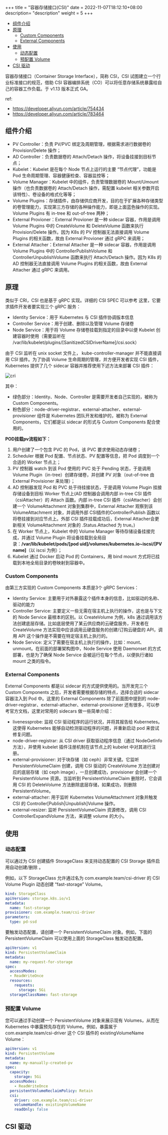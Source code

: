+++
title = "容器存储接口(CSI)"
date =  2022-11-07T18:12:10+08:00
description= "description"
weight = 5
+++

- [组件介绍](#组件介绍)
- [原理](#原理)
  - [Custom Components](#custom-components)
  - [External Components](#external-components)
- [使用](#使用)
  - [动态配置](#动态配置)
  - [预配置 Volume](#预配置-volume)
- [CSI 驱动](#csi-驱动)

容器存储接口（Container Storage Interface），简称 CSI，CSI 试图建立一个行业标准接口的规范，借助 CSI 容器编排系统（CO）可以将任意存储系统暴露给自己的容器工作负载。于 v1.13 版本正式 GA。

ref:
- https://developer.aliyun.com/article/754434
- https://developer.aliyun.com/article/783464

## 组件介绍

- PV Controller：负责 PV/PVC 绑定及周期管理，根据需求进行数据卷的 Provision/Delete 操作；
- AD Controller：负责数据卷的 Attach/Detach 操作，将设备挂接到目标节点；
- Kubelet：Kubelet 是在每个 Node 节点上运行的主要 “节点代理”，功能是 Pod 生命周期管理、容器健康检查、容器监控等；
- Volume Manager：Kubelet 中的组件，负责管理数据卷的 Mount/Umount 操作（也负责数据卷的 Attach/Detach 操作，需配置 kubelet 相关参数开启该特性）、卷设备的格式化等等；
- Volume Plugins：存储插件，由存储供应商开发，目的在于扩展各种存储类型的卷管理能力，实现第三方存储的各种操作能力，即是上面蓝色操作的实现。Volume Plugins 有 in-tree 和 out-of-tree 两种；
- External Provioner：External Provioner 是一种 sidecar 容器，作用是调用 Volume Plugins 中的 CreateVolume 和 DeleteVolume 函数来执行 Provision/Delete 操作。因为 K8s 的 PV 控制器无法直接调用 Volume Plugins 的相关函数，故由 External Provioner 通过 gRPC 来调用；
- External Attacher：External Attacher 是一种 sidecar 容器，作用是调用 Volume Plugins 中的 ControllerPublishVolume 和 ControllerUnpublishVolume 函数来执行 Attach/Detach 操作。因为 K8s 的 AD 控制器无法直接调用 Volume Plugins 的相关函数，故由 External Attacher 通过 gRPC 来调用。

## 原理

类似于 CRI，CSI 也是基于 gRPC 实现。详细的 CSI SPEC 可以参考 这里，它要求插件开发者要实现三个 gRPC 服务：

- Identity Service：用于 Kubernetes 与 CSI 插件协调版本信息
- Controller Service：用于创建、删除以及管理 Volume 存储卷
- Node Service：用于将 Volume 存储卷挂载到指定的目录中以便 Kubelet 创建容器时使用（需要监听在 /var/lib/kubelet/plugins/[SanitizedCSIDriverName]/csi.sock）

由于 CSI 监听在 unix socket 文件上， kube-controller-manager 并不能直接调用 CSI 插件。为了协调 Volume 生命周期的管理，并方便开发者实现 CSI 插件，Kubernetes 提供了几个 sidecar 容器并推荐使用下述方法来部署 CSI 插件：

![cri](../images/container-storage-interface_diagram1.png)


其中：

- 绿色部分：Identity、Node、Controller 是需要开发者自己实现的，被称为 Custom Components。
- 粉色部分：node-driver-registrar、external-attacher、external-provisioner 组件是 Kubernetes 团队开发和维护的，被称为 External Components，它们都是以 sidecar 的形式与 Custom Components 配合使用的。


**POD挂载pv流程如下：**

1. 用户创建了一个包含 PVC 的 Pod，该 PVC 要求使用动态存储卷；
2. Scheduler 根据 Pod 配置、节点状态、PV 配置等信息，把 Pod 调度到一个合适的 Worker 节点上；
3. PV 控制器 watch 到该 Pod 使用的 PVC 处于 Pending 状态，于是调用 Volume Plugin（in-tree）创建存储卷，并创建 PV 对象（out-of-tree 由 External Provisioner 来处理）；
4. AD 控制器发现 Pod 和 PVC 处于待挂接状态，于是调用 Volume Plugin 挂接存储设备到目标 Worker 节点上(AD 控制器会调用内部 in-tree CSI 插件（csiAttacher）的 Attach 函数。内部 in-tree CSI 插件（csiAttacher）会创建一个 VolumeAttachment 对象到集群中，External Attacher 观察到该 VolumeAttachment 对象，并调用外部 CSI插件的ControllerPublish 函数以将卷挂接到对应节点上。外部 CSI 插件挂载成功后，External Attacher会更新相关 VolumeAttachment 对象的 .Status.Attached 为 true。)
5. 在 Worker 节点上，Kubelet 中的 Volume Manager 等待存储设备挂接完成，并通过 Volume Plugin 将设备挂载到全局目录：**/var/lib/kubelet/pods/[pod uid]/volumes/kubernetes.io~iscsi/[PV
name]**（以 iscsi 为例）；
6. Kubelet 通过 Docker 启动 Pod 的 Containers，用 bind mount 方式将已挂载到本地全局目录的卷映射到容器中。

### Custom Components

由第三方实现的 Custom Components 本质是3个 gRPC Services：

- Identity Service: 主要用于对外暴露这个插件本身的信息，比如驱动的名称、驱动的能力
- Controller Service: 主要定义一些无需在宿主机上执行的操作，这也是与下文的 Node Service 最根本的区别。以 CreateVolume 为例，k8s 通过调用该方法创建底层存储。比如底层使用了某云供应商的云硬盘服务，开发者在 CreateVolume 方法实现中应该调用云硬盘服务的创建/订购云硬盘的 API，调用 API 这个操作是不需要在特定宿主机上执行的。
- Node Service: 定义了需要在宿主机上执行的操作，比如：mount、unmount。在前面的部署架构图中，Node Service 使用 Daemonset 的方式部署，也是为了确保 Node Service 会被运行在每个节点，以便执行诸如 mount 之类的指令。

### External Components

External Components 都是以 sidecar 的方式提供使用的。当开发完三个 Custom Components 之后，开发者需要根据存储的特点，选择合适的 sidecar 容器注入到 Pod 中。这里的 External Components 除了前面图中提到的 node-driver-registrar、external-attacher、external-provisioner 还有很多，可以参考官方文档，这里对常用的 sidecars 做一些简单介绍：


- livenessprobe: 监视 CSI 驱动程序的运行状况，并将其报告给 Kubernetes。这使得 Kubernetes 能够自动检测驱动程序的问题，并重新启动 pod 来尝试修复问题。
- node-driver-registrar: 从 CSI driver 获取驱动程序信息（通过 NodeGetInfo 方法），并使用 kubelet 插件注册机制在该节点上的 kubelet 中对其进行注册。
- external-provisioner: 对于块存储（如 ceph）非常关键。它监听 PersistentVolumeClaim 创建，调用 CSI 驱动的 CreateVolume 方法创建对应的底层存储（如 ceph image），一旦创建成功，provisioner 会创建一个 PersistentVolume 资源。当监听到 PersistentVolumeClaim 删除时，它会调用 CSI 的 DeleteVolume 方法删除底层存储，如果成功，则删除 PersistentVolume。
- external-attacher: 用于监听 Kubernetes VolumeAttachment 对象并触发 CSI 的 Controller[Publish|Unpublish]Volume 操作。
- external-resizer: 监听 PersistentVolumeClaim 资源修改，调用 CSI ControllerExpandVolume 方法，来调整 volume 的大小。

## 使用

### 动态配置

可以通过为 CSI 创建插件 StorageClass 来支持动态配置的 CSI Storage 插件启用自动创建/删除 。

例如，以下 StorageClass 允许通过名为 com.example.team/csi-driver 的 CSI Volume Plugin 动态创建 “fast-storage” Volume。

```yaml
kind: StorageClass
apiVersion: storage.k8s.io/v1
metadata:
  name: fast-storage
provisioner: com.example.team/csi-driver
parameters:
  type: pd-ssd
```

要触发动态配置，请创建一个 PersistentVolumeClaim 对象。例如，下面的 PersistentVolumeClaim 可以使用上面的 StorageClass 触发动态配置。

```yaml
apiVersion: v1
kind: PersistentVolumeClaim
metadata:
  name: my-request-for-storage
spec:
  accessModes:
  - ReadWriteOnce
  resources:
    requests:
      storage: 5Gi
  storageClassName: fast-storage
```

### 预配置 Volume

您可以通过手动创建一个 PersistentVolume 对象来展示现有 Volumes，从而在 Kubernetes 中暴露预先存在的 Volume。例如，暴露属于 com.example.team/csi-driver 这个 CSI 插件的 existingVolumeName Volume：

```yaml
apiVersion: v1
kind: PersistentVolume
metadata:
  name: my-manually-created-pv
spec:
  capacity:
    storage: 5Gi
  accessModes:
    - ReadWriteOnce
  persistentVolumeReclaimPolicy: Retain
  csi:
    driver: com.example.team/csi-driver
    volumeHandle: existingVolumeName
    readOnly: false
```

## CSI 驱动

